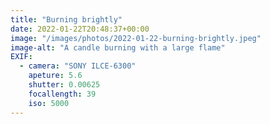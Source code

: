 ```yaml
---
title: "Burning brightly"
date: 2022-01-22T20:48:37+00:00
image: "/images/photos/2022-01-22-burning-brightly.jpeg"
image-alt: "A candle burning with a large flame"
EXIF:
  - camera: "SONY ILCE-6300"
    apeture: 5.6
    shutter: 0.00625
    focallength: 39
    iso: 5000
---
```



